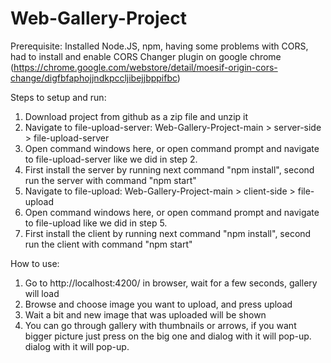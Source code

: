 # Web-Gallery-Project
 
Prerequisite: 
Installed Node.JS, npm, 
having some problems with CORS, had to install and enable CORS Changer plugin on google chrome
(https://chrome.google.com/webstore/detail/moesif-origin-cors-change/digfbfaphojjndkpccljibejjbppifbc)

Steps to setup and run:
1. Download project from github as a zip file and unzip it
2. Navigate to file-upload-server: Web-Gallery-Project-main > server-side > file-upload-server
3. Open command windows here, or open command prompt and navigate to file-upload-server like we did in step 2.
4. First install the server by running next command "npm install", second run the server with command "npm start"
5. Navigate to file-upload: Web-Gallery-Project-main > client-side > file-upload
6. Open command windows here, or open command prompt and navigate to file-upload like we did in step 5.
7. First install the client by running next command "npm install", second run the client with command "npm start"

How to use:
1. Go to http://localhost:4200/ in browser, wait for a few seconds, gallery will load
2. Browse and choose image you want to upload, and press upload
3. Wait a bit and new image that was uploaded will be shown
4. You can go through gallery with thumbnails or arrows, if you want bigger picture just press on the big one and dialog with it will pop-up. dialog with it will pop-up.